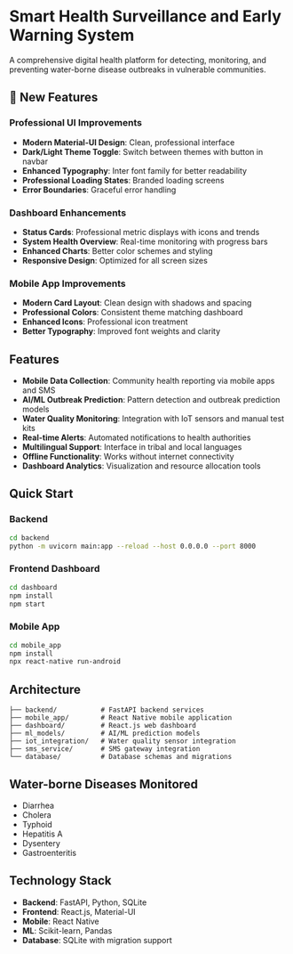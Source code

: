 # Smart Health Surveillance and Early Warning System

A comprehensive digital health platform for detecting, monitoring, and preventing water-borne disease outbreaks in vulnerable communities.

## 🚀 New Features

### Professional UI Improvements
- **Modern Material-UI Design**: Clean, professional interface
- **Dark/Light Theme Toggle**: Switch between themes with button in navbar
- **Enhanced Typography**: Inter font family for better readability
- **Professional Loading States**: Branded loading screens
- **Error Boundaries**: Graceful error handling

### Dashboard Enhancements
- **Status Cards**: Professional metric displays with icons and trends
- **System Health Overview**: Real-time monitoring with progress bars
- **Enhanced Charts**: Better color schemes and styling
- **Responsive Design**: Optimized for all screen sizes

### Mobile App Improvements
- **Modern Card Layout**: Clean design with shadows and spacing
- **Professional Colors**: Consistent theme matching dashboard
- **Enhanced Icons**: Professional icon treatment
- **Better Typography**: Improved font weights and clarity

## Features

- **Mobile Data Collection**: Community health reporting via mobile apps and SMS
- **AI/ML Outbreak Prediction**: Pattern detection and outbreak prediction models
- **Water Quality Monitoring**: Integration with IoT sensors and manual test kits
- **Real-time Alerts**: Automated notifications to health authorities
- **Multilingual Support**: Interface in tribal and local languages
- **Offline Functionality**: Works without internet connectivity
- **Dashboard Analytics**: Visualization and resource allocation tools

## Quick Start

### Backend
```bash
cd backend
python -m uvicorn main:app --reload --host 0.0.0.0 --port 8000
```

### Frontend Dashboard
```bash
cd dashboard
npm install
npm start
```

### Mobile App
```bash
cd mobile_app
npm install
npx react-native run-android
```

## Architecture

```
├── backend/           # FastAPI backend services
├── mobile_app/        # React Native mobile application
├── dashboard/         # React.js web dashboard
├── ml_models/         # AI/ML prediction models
├── iot_integration/   # Water quality sensor integration
├── sms_service/       # SMS gateway integration
└── database/          # Database schemas and migrations
```

## Water-borne Diseases Monitored

- Diarrhea
- Cholera
- Typhoid
- Hepatitis A
- Dysentery
- Gastroenteritis

## Technology Stack

- **Backend**: FastAPI, Python, SQLite
- **Frontend**: React.js, Material-UI
- **Mobile**: React Native
- **ML**: Scikit-learn, Pandas
- **Database**: SQLite with migration support